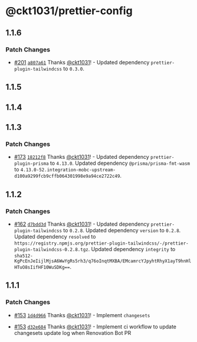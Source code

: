 # @ckt1031/prettier-config

## 1.1.6

### Patch Changes

- [#201](https://github.com/ckt1031/nodejs-config/pull/201) [`a807a61`](https://github.com/ckt1031/nodejs-config/commit/a807a6129ab4fb550901bea2573822a40254c49c) Thanks [@ckt1031](https://github.com/ckt1031)! - Updated dependency `prettier-plugin-tailwindcss` to `0.3.0`.

## 1.1.5

## 1.1.4

## 1.1.3

### Patch Changes

- [#173](https://github.com/ckt1031/nodejs-config/pull/173) [`18212f8`](https://github.com/ckt1031/nodejs-config/commit/18212f870358f45426230127a85acefe9dcf80de) Thanks [@ckt1031](https://github.com/ckt1031)! - Updated dependency `prettier-plugin-prisma` to `4.13.0`.
  Updated dependency `@prisma/prisma-fmt-wasm` to `4.13.0-52.integration-mobc-upstream-d100a9299fcb9cffb064301998e9a94ce2722c49`.

## 1.1.2

### Patch Changes

- [#162](https://github.com/ckt1031/nodejs-config/pull/162) [`d7bdd3d`](https://github.com/ckt1031/nodejs-config/commit/d7bdd3d4944374f38f0f91e2dffa62ea48d7376b) Thanks [@ckt1031](https://github.com/ckt1031)! - Updated dependency `prettier-plugin-tailwindcss` to `0.2.8`.
  Updated dependency `version` to `0.2.8`.
  Updated dependency `resolved` to `https://registry.npmjs.org/prettier-plugin-tailwindcss/-/prettier-plugin-tailwindcss-0.2.8.tgz`.
  Updated dependency `integrity` to `sha512-KgPcEnJeIijlMjsA6WwYgRs5rh3/q76oInqtMXBA/EMcamrcYJpyhtRhyX1ayT9hnHlHTuO8sIifHF10WuSDKg==`.

## 1.1.1

### Patch Changes

- [#153](https://github.com/ckt1031/nodejs-config/pull/153) [`1d4d966`](https://github.com/ckt1031/nodejs-config/commit/1d4d966cc4a34dafafe6df4aae75b46f3de8add2) Thanks [@ckt1031](https://github.com/ckt1031)! - Implement `changesets`

- [#153](https://github.com/ckt1031/nodejs-config/pull/153) [`d32e684`](https://github.com/ckt1031/nodejs-config/commit/d32e684147b69313af3301188980555043e09b61) Thanks [@ckt1031](https://github.com/ckt1031)! - Implement ci workflow to update changesets update log when Renovation Bot PR
